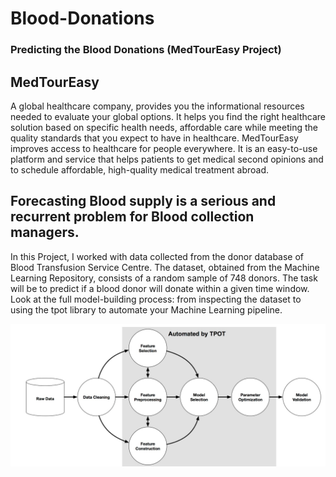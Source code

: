 # Blood-Donations
### Predicting the Blood Donations (MedTourEasy Project)

## MedTourEasy 
A global healthcare company, provides you the informational resources needed to evaluate your global options. It helps you find the right healthcare solution based on specific health needs, affordable care while meeting the quality standards that you expect to have in healthcare. MedTourEasy improves access to healthcare for people everywhere. It is an easy-to-use platform and service that helps patients to get medical second opinions and to schedule affordable, high-quality medical treatment abroad.


## Forecasting Blood supply is a serious and recurrent problem for Blood collection managers.
In this Project, I worked with data collected from the donor database of Blood Transfusion Service Centre.  The dataset, obtained from the Machine Learning Repository, consists of a random sample of 748 donors. The task will be to predict if a blood donor will donate within a given time window. Look at the full model-building process: from inspecting the dataset to using the tpot library to automate your Machine Learning pipeline.

![](https://github.com/ShivankUdayawal/Blood-Donations/blob/main/Screenshot%202021-03-25%20202229.jpg)
